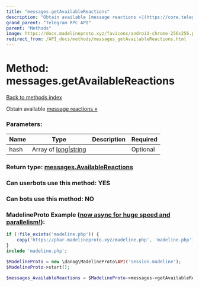 ```yaml
---
title: "messages.getAvailableReactions"
description: "Obtain available [message reactions »](https://core.telegram.org/api/reactions)"
grand_parent: "Telegram RPC API"
parent: "Methods"
image: https://docs.madelineproto.xyz/favicons/android-chrome-256x256.png
redirect_from: /API_docs/methods/messages_getAvailableReactions.html
---
```

# Method: messages.getAvailableReactions
[Back to methods index](index.html)



Obtain available [message reactions »](https://core.telegram.org/api/reactions)

### Parameters:

| Name     |    Type       | Description | Required |
|----------|---------------|-------------|----------|
|hash|Array of [long\|string](/API_docs/types/long\|string.html) |  | Optional|


### Return type: [messages.AvailableReactions](/API_docs/types/messages.AvailableReactions.html)

### Can userbots use this method: **YES**

### Can bots use this method: **NO**


### MadelineProto Example ([now async for huge speed and parallelism!](https://docs.madelineproto.xyz/docs/ASYNC.html)):


```php
if (!file_exists('madeline.php')) {
    copy('https://phar.madelineproto.xyz/madeline.php', 'madeline.php');
}
include 'madeline.php';

$MadelineProto = new \danog\MadelineProto\API('session.madeline');
$MadelineProto->start();

$messages_AvailableReactions = $MadelineProto->messages->getAvailableReactions(hash: [$long\|string, $long\|string], );
```

